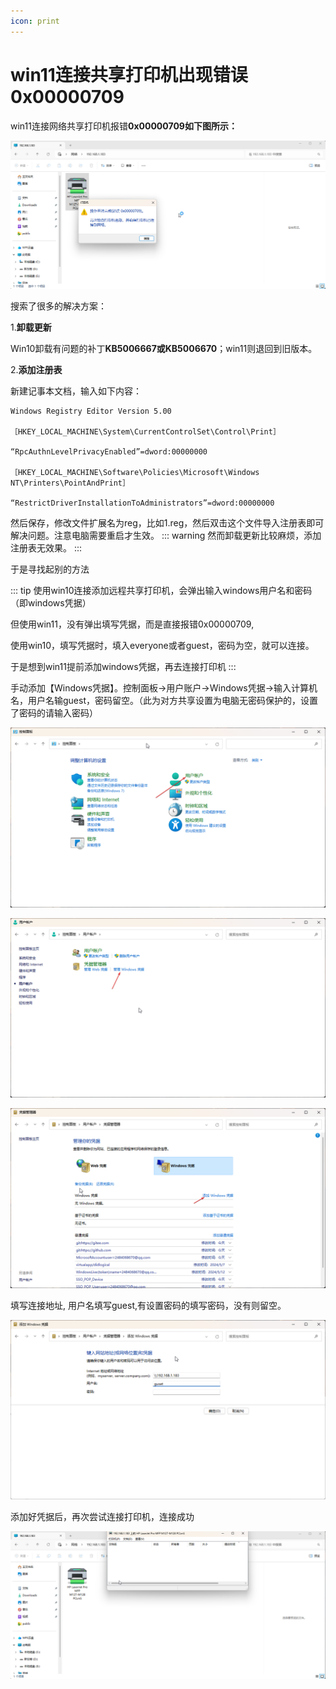 ```yaml
---
icon: print
---
```

# win11连接共享打印机出现错误0x00000709

win11连接网络共享打印机报错**0x00000709如下图所示：**

![explorer_plwWcDrv5k.png](/assets/images/other/error/explorer_plwWcDrv5k.png)

搜索了很多的解决方案：

1.**卸载更新**

Win10卸载有问题的补丁**KB5006667或KB5006670**；win11则退回到旧版本。

2.**添加注册表**

新建记事本文档，输入如下内容：
```
Windows Registry Editor Version 5.00

［HKEY_LOCAL_MACHINE\System\CurrentControlSet\Control\Print］

“RpcAuthnLevelPrivacyEnabled”=dword:00000000

［HKEY_LOCAL_MACHINE\Software\Policies\Microsoft\Windows NT\Printers\PointAndPrint］

“RestrictDriverInstallationToAdministrators”=dword:00000000
```
然后保存，修改文件扩展名为reg，比如1.reg，然后双击这个文件导入注册表即可解决问题。注意电脑需要重启才生效。
::: warning
然而卸载更新比较麻烦，添加注册表无效果。
:::


于是寻找起别的方法

::: tip
使用win10连接添加远程共享打印机，会弹出输入windows用户名和密码（即windows凭据）

但使用win11，没有弹出填写凭据，而是直接报错0x00000709,

使用win10，填写凭据时，填入everyone或者guest，密码为空，就可以连接。

于是想到win11提前添加windows凭据，再去连接打印机
:::

手动添加【Windows凭据】。控制面板→用户账户→Windows凭据→输入计算机名，用户名输guest，密码留空。（此为对方共享设置为电脑无密码保护的，设置了密码的请输入密码）

![explorer_JPzmm3XI8u.png](/assets/images/other/error/explorer_JPzmm3XI8u.png)

![explorer_Mem5opVECo.png](/assets/images/other/error/explorer_Mem5opVECo.png)

![explorer_fcWY3ZpNlo.png](/assets/images/other/error/explorer_fcWY3ZpNlo.png)

填写连接地址, 用户名填写guest,有设置密码的填写密码，没有则留空。

![explorer_cUKWRvUoW2.png](/assets/images/other/error/explorer_cUKWRvUoW2.png)

添加好凭据后，再次尝试连接打印机，连接成功

![explorer_Ryk8d2WRKk.png](/assets/images/other/error/explorer_Ryk8d2WRKk.png)